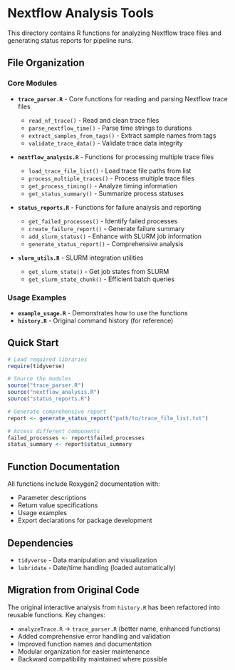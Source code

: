 # Nextflow Analysis Tools

This directory contains R functions for analyzing Nextflow trace files and generating status reports for pipeline runs.

## File Organization

### Core Modules

- **`trace_parser.R`** - Core functions for reading and parsing Nextflow trace files
  - `read_nf_trace()` - Read and clean trace files
  - `parse_nextflow_time()` - Parse time strings to durations
  - `extract_samples_from_tags()` - Extract sample names from tags
  - `validate_trace_data()` - Validate trace data integrity

- **`nextflow_analysis.R`** - Functions for processing multiple trace files
  - `load_trace_file_list()` - Load trace file paths from list
  - `process_multiple_traces()` - Process multiple trace files
  - `get_process_timing()` - Analyze timing information
  - `get_status_summary()` - Summarize process statuses

- **`status_reports.R`** - Functions for failure analysis and reporting
  - `get_failed_processes()` - Identify failed processes
  - `create_failure_report()` - Generate failure summary
  - `add_slurm_status()` - Enhance with SLURM job information
  - `generate_status_report()` - Comprehensive analysis

- **`slurm_utils.R`** - SLURM integration utilities
  - `get_slurm_state()` - Get job states from SLURM
  - `get_slurm_state_chunk()` - Efficient batch queries

### Usage Examples

- **`example_usage.R`** - Demonstrates how to use the functions
- **`history.R`** - Original command history (for reference)

## Quick Start

```r
# Load required libraries
require(tidyverse)

# Source the modules
source("trace_parser.R")
source("nextflow_analysis.R") 
source("status_reports.R")

# Generate comprehensive report
report <- generate_status_report("path/to/trace_file_list.txt")

# Access different components
failed_processes <- report$failed_processes
status_summary <- report$status_summary
```

## Function Documentation

All functions include Roxygen2 documentation with:
- Parameter descriptions
- Return value specifications  
- Usage examples
- Export declarations for package development

## Dependencies

- `tidyverse` - Data manipulation and visualization
- `lubridate` - Date/time handling (loaded automatically)

## Migration from Original Code

The original interactive analysis from `history.R` has been refactored into reusable functions. Key changes:

- `analyzeTrace.R` → `trace_parser.R` (better name, enhanced functions)
- Added comprehensive error handling and validation
- Improved function names and documentation
- Modular organization for easier maintenance
- Backward compatibility maintained where possible